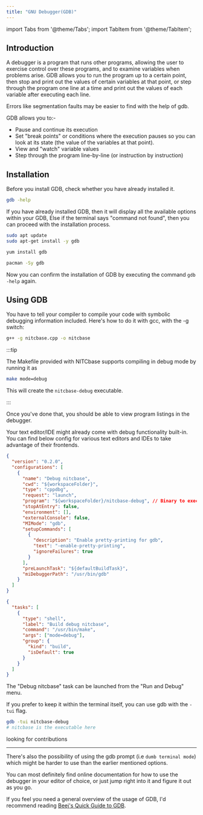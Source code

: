 ```yaml
---
title: "GNU Debugger(GDB)"
---
```


import Tabs from '@theme/Tabs';
import TabItem from '@theme/TabItem';

## Introduction

A debugger is a program that runs other programs, allowing the user to exercise control over these programs, and to examine variables when problems arise. GDB allows you to run the program up to a certain point, then stop and print out the values of certain variables at that point, or step through the program one line at a time and print out the values of each variable after executing each line.

Errors like segmentation faults may be easier to find with the help of gdb.

GDB allows you to:-

- Pause and continue its execution
- Set "break points" or conditions where the execution pauses so you can look at its state (the value of the variables at that point).
- View and "watch" variable values
- Step through the program line-by-line (or instruction by instruction)

## Installation

Before you install GDB, check whether you have already installed it.

```bash
gdb -help
```

If you have already installed GDB, then it will display all the available options within your GDB,
Else if the terminal says "command not found", then you can proceed with the installation process.

<Tabs>
<TabItem value="ubuntu" label="Ubuntu / Debian" default>

```bash
sudo apt update
sudo apt-get install -y gdb
```

</TabItem>
<TabItem value="fedora" label="Fedora / Red Hat">

```bash
yum install gdb
```

</TabItem>
<TabItem value="arch" label="Arch Linux">

```bash
pacman -Sy gdb
```

</TabItem>
</Tabs>

Now you can confirm the installation of GDB by executing the command `gdb -help` again.

## Using GDB

You have to tell your compiler to compile your code with symbolic debugging information included. Here's how to do it with gcc, with the -g switch:

```bash
g++ -g nitcbase.cpp -o nitcbase
```

:::tip

The Makefile provided with NITCbase supports compiling in debug mode by running it as

```bash
make mode=debug
```

This will create the `nitcbase-debug` executable.

:::

Once you've done that, you should be able to view program listings in the debugger.

Your text editor/IDE might already come with debug functionality built-in. You can find below config for various text editors and IDEs to take advantage of their frontends.

<Tabs>
<TabItem value="vscode" label="VSCode" default>

```json title=".vscode/launch.json"
{
  "version": "0.2.0",
  "configurations": [
    {
      "name": "Debug nitcbase",
      "cwd": "${workspaceFolder}",
      "type": "cppdbg",
      "request": "launch",
      "program": "${workspaceFolder}/nitcbase-debug", // Binary to exec
      "stopAtEntry": false,
      "environment": [],
      "externalConsole": false,
      "MIMode": "gdb",
      "setupCommands": [
        {
          "description": "Enable pretty-printing for gdb",
          "text": "-enable-pretty-printing",
          "ignoreFailures": true
        }
      ],
      "preLaunchTask": "${defaultBuildTask}",
      "miDebuggerPath": "/usr/bin/gdb"
    }
  ]
}
```

```json title=".vscode/tasks.json"
{
  "tasks": [
    {
      "type": "shell",
      "label": "Build debug nitcbase",
      "command": "/usr/bin/make",
      "args": ["mode=debug"],
      "group": {
        "kind": "build",
        "isDefault": true
      }
    }
  ]
}
```

The "Debug nitcbase" task can be launched from the "Run and Debug" menu.

</TabItem>

<TabItem value="tui" label="Terminal">

If you prefer to keep it within the terminal itself, you can use gdb with the `-tui` flag.

```bash
gdb -tui nitcbase-debug
# nitcbase is the executable here
```

</TabItem>

<TabItem value="emacs" label="Emacs">

looking for contributions

</TabItem>

</Tabs>

---

There's also the possibility of using the gdb prompt (i.e `dumb terminal mode`) which might be harder to use than the earlier mentioned options.

You can most definitely find online documentation for how to use the debugger in your editor of choice, or just jump right into it and figure it out as you go.

If you feel you need a general overview of the usage of GDB, I'd recommend reading [Beej's Quick Guide to GDB](https://beej.us/guide/bggdb/).
